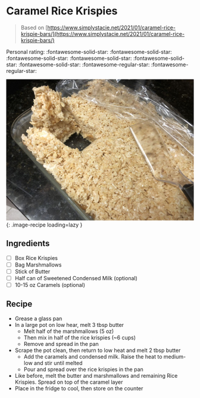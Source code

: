 # Caramel Rice Krispies

> Based on [https://www.simplystacie.net/2021/01/caramel-rice-krispie-bars/](https://www.simplystacie.net/2021/01/caramel-rice-krispie-bars/)

<!-- {cts} rating=3; (User can specify rating on scale of 1-5) -->
Personal rating: :fontawesome-solid-star: :fontawesome-solid-star: :fontawesome-solid-star: :fontawesome-solid-star: :fontawesome-solid-star: :fontawesome-solid-star: :fontawesome-regular-star: :fontawesome-regular-star:
<!-- {cte} -->

<!-- {cts} name_image=caramel_rice_krispies.jpeg; (User can specify image name) -->
![caramel_rice_krispies.jpeg](./caramel_rice_krispies.jpeg){: .image-recipe loading=lazy }
<!-- {cte} -->

## Ingredients

* [ ] Box Rice Krispies
* [ ] Bag Marshmallows
* [ ] Stick of Butter
* [ ] Half can of Sweetened Condensed Milk (optional)
* [ ] 10-15 oz Caramels (optional)

## Recipe

* Grease a glass pan
* In a large pot on low hear, melt 3 tbsp butter
    * Melt half of the marshmallows (5 oz)
    * Then mix in half of the rice krispies (~6 cups)
    * Remove and spread in the pan
* Scrape the pot clean, then return to low heat and melt 2 tbsp butter
    * Add the caramels and condensed milk. Raise the heat to medium-low and stir until melted
    * Pour and spread over the rice krispies in the pan
* Like before, melt the butter and marshmallows and remaining Rice Krispies. Spread on top of the caramel layer
* Place in the fridge to cool, then store on the counter
